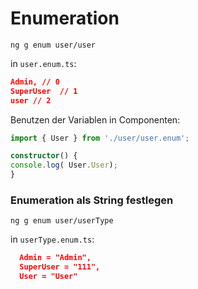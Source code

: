 # Enumeration

`ng g enum user/user`

in `user.enum.ts`:

```json
Admin, // 0
SuperUser  // 1
user // 2
```



Benutzen der Variablen in Componenten:

```typescript
import { User } from './user/user.enum';

constructor() {
console.log( User.User);
}

```



### Enumeration als String festlegen

`ng g enum user/userType`

in `userType.enum.ts`:

```json
  Admin = "Admin",
  SuperUser = "111",
  User = "User"
```

